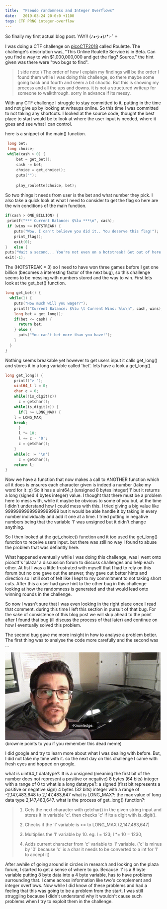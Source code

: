 ```yaml
---
title:  "Pseudo randomness and Integer Overflows"
date:   2019-03-24 20:0:0 +1100
tags: CTF PRNG integer-overflow
---
```


So finally my first actual blog post. YAY!! (ﾉ◕ヮ◕)ﾉ*:･ﾟ✧

I was doing a CTF challenge on [picoCTF2018](https://2018game.picoctf.com/game) called Roulette. The challenge's description was,
"This Online Roulette Service is in Beta. Can you find a way to win $1,000,000,000 and get the flag? Source."
the hint given was there were "two bugs to find".

>( side note ) The order of how I explain my findings will be the order I found them while I was doing this challenge, so there maybe some going back and fourth and seem a bit chaotic. But this is showing my process and all the ups and downs. it is not a structured writeup for someone to walkthrough. sorry in advance if its messy.

With any CTF challenge I struggle to stay committed to it, putting in the time and not give up by looking at writeups online. So this time I was committed to not taking any shortcuts.
I looked at the source code, thought the best place to start would be to look at where the user input is needed, where it goes and see what I can control.

here is a snippet of the main() function.

 ``` c
  long bet;
  long choice;
  while(cash > 0) {
      bet = get_bet();
      cash -= bet;
      choice = get_choice();
      puts("");

      play_roulette(choice, bet);

 ```
So two things it needs from user is the bet and what number they pick. I also take a quick look at what I need to consider to get the flag so here are the win conditions of the main function.

 ``` c
 if(cash > ONE_BILLION) {
  printf("*** Current Balance: $%lu ***\n", cash);
  if (wins >= HOTSTREAK) {
     puts("Wow, I can't believe you did it.. You deserve this flag!");
     print_flag();
     exit(0);
}	else {
puts("Wait a second... You're not even on a hotstreak! Get out of here cheater!");
exit(-1);
 ```
The (HOTSTREAK = 3) so I need to have won three games before I get one billion (becomes a interesting factor of the next bug), so this challenge seems to be messing with numbers stored and the way to win. First lets look at the get_bet() function.

``` c
long get_bet() {
  while(1) {
    puts("How much will you wager?");
    printf("Current Balance: $%lu \t Current Wins: %lu\n", cash, wins);
    long bet = get_long();
    if(bet <= cash) {
      return bet;
    } else {
      puts("You can't bet more than you have!");
    }
  }
}
```
Nothing seems breakable yet however to get users input it calls get_long() and stores it in a long variable called 'bet'. lets have a look a get_long().

``` c
long get_long() {
    printf("> ");
    uint64_t l = 0;
    char c = 0;
    while(!is_digit(c))
      c = getchar();
    while(is_digit(c)) {
      if(l >= LONG_MAX) {
	l = LONG_MAX;
	break;
      }
      l *= 10;
      l += c - '0';
      c = getchar();
    }
    while(c != '\n')
      c = getchar();
    return l;
}
```
Now we have a function that now makes a call to ANOTHER function which all it does is ensures each character given is indeed a number (take my word for it :p)
So it has a uint64_t (unsigned 8 bytes integer)'l' but it returns a long (signed 4 bytes integer) value. I thought that there must be a problem here to mess with, while it maybe be obvious to some of you but, at the time I didn't understand how I could mess with this. I tried giving a big value like 99999999999999999999 but it would be able handle it by taking in every number individually and add it one at a time. I tried putting in negative numbers being that the variable 'l' was unsigned but it didn't change anything.

So I then looked at the get_choice() function and it too used the get_long() function to receive users input. but there was still no way I found to abuse the problem that was defiantly here.

What happened eventually while I was doing this challenge, was I went onto picoctf's 'plaza' a discussion forum to discuss challenges and help each other. At fist I was a little frustrated with myself that I had to rely on this forum but no one gave out the answer, they gave out better hints and direction so I still sort of felt like I kept to my commitment to not taking short cuts. After this a user had gave hint to the other bug in this challenge looking at how the randomness is generated and that would lead onto winning rounds in the challenge.

So now I wasn't sure that I was even looking in the right place once I read that comment. during this time I left this section in pursuit of that bug. For the sake of consistence of this blog post we will skip ahead to the point after I found that bug (ill discuss the process of that later) and continue on how I eventually solved this problem.

The second bug gave me more insight in how to analyse a problem better. The first thing was to analyse the code more carefully and the second was ...

![knowledge](/assets\img\emoji\knowledge.gif)  
(brownie points to you if you remember this dead meme)

I did google and try to learn more about what I was dealing with before. But, I did not take my time with it. so the next day on this challenge I came with fresh eyes and hopped on google.

what is uint64_t datatype?: It is a unsigned (meaning the first bit of the number does not represent a positive or negative) 8 bytes (64 bits) integer with a range of 0 to
what is a long datatype?: a signed (first bit represents a positive or negative sign) 4 bytes (32 bits) integer with a range of -2,147,483,648 to 2,147,483,647
what is LONG_MAX?: the max value of long data type 2,147,483,647.
what is the process of get_long() function?:
>1) Gets the next character with getchar() in the given string input and stores it in variable 'c'. then checks 'c' if its a digit with is_digit().
>
>2) Checks if the 'l' variable is >= to LONG_MAX (2,147,483,647)
>
>3) Multiplies the 'l' variable by 10. eg. l = 123; l *= 10 = 1230;
>
>4) Adds current character from 'c' variable to 'l' variable. ('c' is minus by '0' because 'c' is a char it needs to be converted to a int for 'l' to accept it)

After awhile of going around in circles in research and looking on the plaza forum, I started to get a sense of where to go. Because 'l' is a 8 byte variable putting 8 byte data into a 4 byte variable, has to have problems surrounding that. I came across information like two's complement and integer overflows. Now while I did know of these problems and had a feeling that this was going to be a problem from the start. I was still struggling because I didn't understand why it wouldn't cause such problems when I try to exploit them in the challenge.
